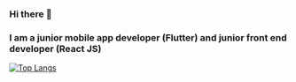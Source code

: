### Hi there 👋
<h3> I am a junior mobile app developer (Flutter) and junior front end developer (React JS) </h5>

[![Top Langs](https://github-readme-stats.vercel.app/api/top-langs/?username=doclock4715)](https://github.com/doclock4715/github-readme-stats)
<!--
**doclock4715/doclock4715** is a ✨ _special_ ✨ repository because its `README.md` (this file) appears on your GitHub profile.

Here are some ideas to get you started:

- 🔭 I’m currently working on ...
- 🌱 I’m currently learning ...
- 👯 I’m looking to collaborate on ...
- 🤔 I’m looking for help with ...
- 💬 Ask me about ...
- 📫 How to reach me: ...
- 😄 Pronouns: ...
- ⚡ Fun fact: ...
-->
